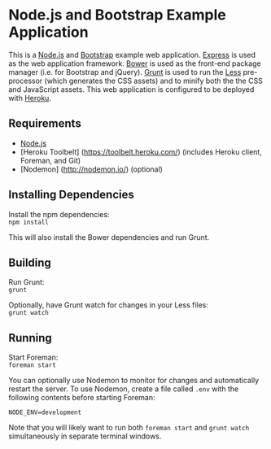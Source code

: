 Node.js and Bootstrap Example Application
=========================================

This is a [Node.js](http://nodejs.org/) and [Bootstrap](http://getbootstrap.com/) example web application. [Express](http://expressjs.com/) is used as the web application framework. [Bower](http://bower.io/) is used as the front-end package manager (i.e. for Bootstrap and jQuery). [Grunt](http://gruntjs.com/) is used to run the [Less](http://lesscss.org/) pre-processor (which generates the CSS assets) and to minify both the the CSS and JavaScript assets. This web application is configured to be deployed with [Heroku](https://www.heroku.com/).

Requirements
------------

* [Node.js](http://nodejs.org/)
* [Heroku Toolbelt] (https://toolbelt.heroku.com/) (includes Heroku client, Foreman, and Git)
* [Nodemon] (http://nodemon.io/) (optional)


Installing Dependencies
-----------------------

Install the npm dependencies:  
`npm install`

This will also install the Bower dependencies and run Grunt.

Building
--------

Run Grunt:  
`grunt`

Optionally, have Grunt watch for changes in your Less files:  
`grunt watch`

Running
-------

Start Foreman:  
`foreman start`

You can optionally use Nodemon to monitor for changes and automatically restart the server. To use Nodemon, create a file called `.env` with the following contents before starting Foreman:

```
NODE_ENV=development
```

Note that you will likely want to run both `foreman start` and `grunt watch` simultaneously in separate terminal windows.